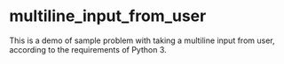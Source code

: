 # multiline_input_from_user
This is a demo of sample problem with taking a multiline input from user,
according to the requirements of Python 3.
